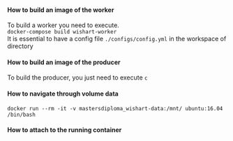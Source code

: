 #### How to build an image of the worker
To build a worker you need to execute.  
`docker-compose build wishart-worker`  
It is essential to have a config file `./configs/config.yml` in the workspace of directory

#### How to build an image of the producer  
To build the producer, you just need to execute `c `



#### How to navigate through volume data 
`docker run --rm -it -v mastersdiploma_wishart-data:/mnt/ ubuntu:16.04 /bin/bash`

#### How to attach to the running container
